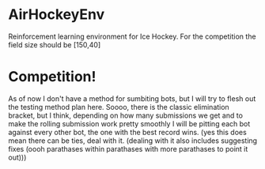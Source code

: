 # AirHockeyEnv
Reinforcement learning environment for Ice Hockey. For the competition the field size should be \[150,40\]
# Competition!
As of now I don't have a method for sumbiting bots, but I will try to flesh out the testing method plan here.
Soooo, there is the classic elimination bracket, but I think, depending on how many submissions we get and to
make the rolling submission work pretty smoothly I will be pitting each bot against every other bot, the one with the
best record wins. (yes this does mean there can be ties, deal with it. (dealing with it also includes suggesting fixes (oooh parathases within parathases with more parathases to point it out)))
